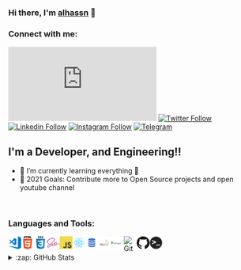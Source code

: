 ### Hi there, I'm [alhassn][website] 👋

### Connect with me:

[![Website](https://img.shields.io/website?label=alhassn.com&style=for-the-badge&url=https%3A%2F%alhassn.com)][website]
[![Twitter Follow](https://img.shields.io/twitter/follow/a17assn?color=1DA1F2&logo=twitter&style=for-the-badge)](https://twitter.com/a17assn)
[![Linkedin Follow](https://img.shields.io/badge/LinkedIn-0077B5?style=for-the-badge&logo=linkedin&logoColor=white)][linkedin]
[![Instagram Follow](https://img.shields.io/badge/Instagram-E4405F?style=for-the-badge&logo=instagram&logoColor=white)][instagram]
[![Telegram](https://img.shields.io/badge/Telegram-2CA5E0?style=for-the-badge&logo=telegram&logoColor=white)](https://t.me/a17assn)


## I'm a Developer, and Engineering!!

- 🌱 I’m currently learning everything 🤣
- 🥅 2021 Goals: Contribute more to Open Source projects and open youtube channel


<br />

### Languages and Tools:

<img align="left" alt="Visual Studio Code" width="26px" src="https://raw.githubusercontent.com/github/explore/80688e429a7d4ef2fca1e82350fe8e3517d3494d/topics/visual-studio-code/visual-studio-code.png" />

<img align="left" margin="10px" alt="HTML5" width="26px" src="https://raw.githubusercontent.com/github/explore/80688e429a7d4ef2fca1e82350fe8e3517d3494d/topics/html/html.png" />
<img align="left"margin="10px" alt="CSS3" width="26px" src="https://raw.githubusercontent.com/github/explore/80688e429a7d4ef2fca1e82350fe8e3517d3494d/topics/css/css.png" />
<img align="left"margin="10px" alt="Sass" width="26px" src="https://raw.githubusercontent.com/github/explore/80688e429a7d4ef2fca1e82350fe8e3517d3494d/topics/sass/sass.png" />
<img align="left"margin="10px" alt="JavaScript" width="26px" src="https://raw.githubusercontent.com/github/explore/80688e429a7d4ef2fca1e82350fe8e3517d3494d/topics/javascript/javascript.png" />
<img align="left"margin="10px" alt="React" width="26px" src="https://raw.githubusercontent.com/github/explore/80688e429a7d4ef2fca1e82350fe8e3517d3494d/topics/react/react.png" />
<img align="left"margin="10px" alt="SQL" width="26px" src="https://raw.githubusercontent.com/github/explore/80688e429a7d4ef2fca1e82350fe8e3517d3494d/topics/sql/sql.png" />
<img align="left"margin="10px" alt="MySQL" width="26px" src="https://raw.githubusercontent.com/github/explore/80688e429a7d4ef2fca1e82350fe8e3517d3494d/topics/mysql/mysql.png" />
<img align="left"margin="10px" alt="MongoDB" width="26px" src="https://raw.githubusercontent.com/github/explore/80688e429a7d4ef2fca1e82350fe8e3517d3494d/topics/mongodb/mongodb.png" />
<img align="left"margin="10px" alt="Git" width="26px" src="https://cdn.jsdelivr.net/npm/simple-icons@3.13.0/icons/git.svg" />
<img align="left"margin="10px" alt="GitHub" width="26px" src="https://raw.githubusercontent.com/github/explore/78df643247d429f6cc873026c0622819ad797942/topics/github/github.png" />
<img align="left"margin="10px" alt="Terminal" width="26px" src="https://raw.githubusercontent.com/github/explore/80688e429a7d4ef2fca1e82350fe8e3517d3494d/topics/terminal/terminal.png" />

<br/>
<br/>

<details>
  <summary>:zap: GitHub Stats</summary>

  <img align="left" alt="alhassn GitHub Stats" src="https://github-readme-stats.codestackr.vercel.app/api?username=a17assn&show_icons=true&hide_border=true" />
  <img height="150em" style="float: left" src="https://github-readme-stats-eight-theta.vercel.app/api/top-langs/?username=AhmedElTabarani&theme=react&layout=compact"/>

</details>

[website]: http://afse.pythonanywhere.com/alhssn/
[twitter]: https://twitter.com/a17assn
[instagram]: https://www.instagram.com/a17assn/
[linkedin]: https://linkedin.com/in/alhassn/
